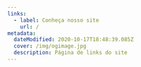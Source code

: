 ```yaml
---
links:
  - label: Conheça nosso site
    url: /
metadata:
  dateModified: 2020-10-17T18:48:39.085Z
  cover: /img/ogimage.jpg
  description: Página de links do site
---
```

